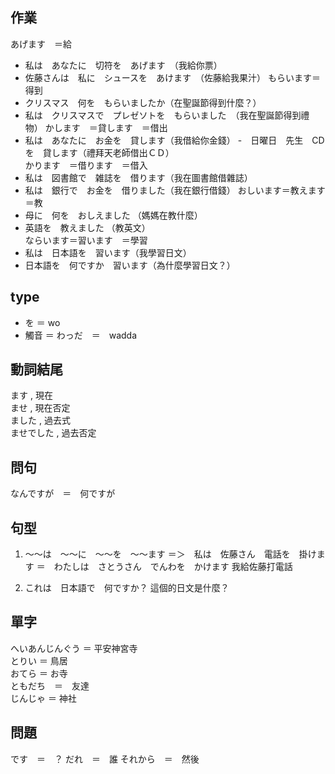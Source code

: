 ## 作業
あげます　＝給
- 私は　あなたに　切符を　あげます　（我給你票）
- 佐藤さんは　私に　シュースを　あけます　（佐藤給我果汁）
もらいます＝得到
- クリスマス　何を　もらいましたか（在聖誕節得到什麼？）
- 私は　クリスマスで　プレゼソトを　もらいました　（我在聖誕節得到禮物）
かします　＝貸します　＝借出
- 私は　あなたに　お金を　貸します（我借給你金錢）
-　日曜日　先生　CDを　貸します（禮拜天老師借出ＣＤ）   
かります　＝借ります　＝借入
- 私は　図書館で　雑誌を　借ります（我在圖書館借雜誌）
- 私は　銀行で　お金を　借りました（我在銀行借錢）
おしいます＝教えます　＝教
- 母に　何を　おしえました （媽媽在教什麼）
- 英語を　教えました （教英文）  
ならいます＝習います　＝學習
- 私は　日本語を　習います（我學習日文）
- 日本語を　何ですか　習います（為什麼學習日文？）





## type
- を ＝ wo
- 觸音 ＝ わっだ　＝　wadda

## 動詞結尾 
ます , 現在  
ませ , 現在否定  
ました , 過去式  
ませでした , 過去否定  


## 問句
なんですが　＝　何ですが 


## 句型
1. 〜〜は　〜〜に　〜〜を　〜〜ます
＝＞　私は　佐藤さん　電話を　掛けます
＝　わたしは　さとうさん　でんわを　かけます
我給佐藤打電話

2. これは　日本語で　何ですか？
這個的日文是什麼？


## 單字
へいあんじんぐう ＝ 平安神宮寺   
とりい ＝ 鳥居  
おてら ＝ お寺  
ともだち　＝　友達  
じんじゃ ＝ 神社  



## 問題
です　＝　？
だれ　＝　誰
それから　＝　然後
